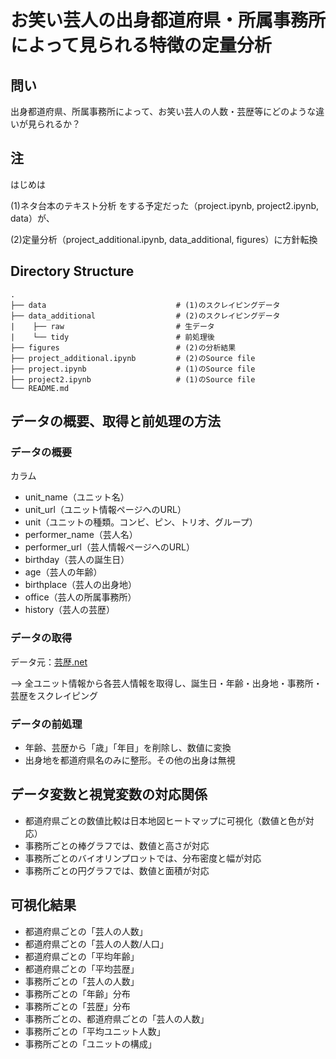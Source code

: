 # お笑い芸人の出身都道府県・所属事務所によって見られる特徴の定量分析

## 問い

出身都道府県、所属事務所によって、お笑い芸人の人数・芸歴等にどのような違いが見られるか？

## 注
はじめは

(1)ネタ台本のテキスト分析 をする予定だった（project.ipynb, project2.ipynb, data）が、

(2)定量分析（project_additional.ipynb, data_additional, figures）に方針転換

## Directory Structure

```
.
├── data                             # (1)のスクレイピングデータ
├── data_additional                  # (2)のスクレイピングデータ
|    ├── raw                         # 生データ
|    └── tidy                        # 前処理後
├── figures                          # (2)の分析結果
├── project_additional.ipynb         # (2)のSource file
├── project.ipynb                    # (1)のSource file
├── project2.ipynb                   # (1)のSource file
└── README.md
```

## データの概要、取得と前処理の方法

### データの概要

カラム
- unit_name（ユニット名）
- unit_url（ユニット情報ページへのURL）
- unit（ユニットの種類。コンビ、ピン、トリオ、グループ）
- performer_name（芸人名）
- performer_url（芸人情報ページへのURL）
- birthday（芸人の誕生日）
- age（芸人の年齢）
- birthplace（芸人の出身地）
- office（芸人の所属事務所）
- history（芸人の芸歴）

### データの取得
データ元：[芸歴.net](https://www.geireki.net/lists/member)

--> 全ユニット情報から各芸人情報を取得し、誕生日・年齢・出身地・事務所・芸歴をスクレイピング


### データの前処理

- 年齢、芸歴から「歳」「年目」を削除し、数値に変換
- 出身地を都道府県名のみに整形。その他の出身は無視


## データ変数と視覚変数の対応関係

- 都道府県ごとの数値比較は日本地図ヒートマップに可視化（数値と色が対応）
- 事務所ごとの棒グラフでは、数値と高さが対応
- 事務所ごとのバイオリンプロットでは、分布密度と幅が対応
- 事務所ごとの円グラフでは、数値と面積が対応

## 可視化結果

- 都道府県ごとの「芸人の人数」
- 都道府県ごとの「芸人の人数/人口」
- 都道府県ごとの「平均年齢」
- 都道府県ごとの「平均芸歴」
- 事務所ごとの「芸人の人数」
- 事務所ごとの「年齢」分布
- 事務所ごとの「芸歴」分布
- 事務所ごとの、都道府県ごとの「芸人の人数」
- 事務所ごとの「平均ユニット人数」
- 事務所ごとの「ユニットの構成」




